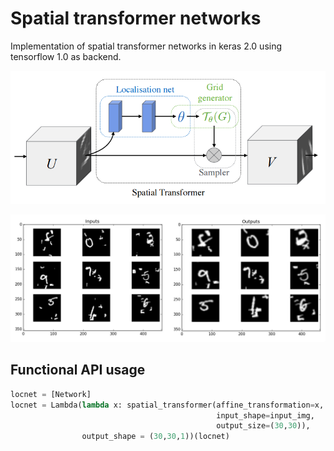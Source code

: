 # Spatial transformer networks
Implementation of spatial transformer networks in keras 2.0 using tensorflow 1.0 as backend.

![alt tag](images/transformation.png)

![alt tag](images/results.jpg)

## Functional API usage

```python 
locnet = [Network]
locnet = Lambda(lambda x: spatial_transformer(affine_transformation=x,
                                              input_shape=input_img,
                                              output_size=(30,30)),
                output_shape = (30,30,1))(locnet)
```
